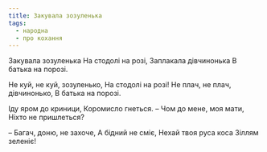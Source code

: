```yaml
---
title: Закувала зозуленька
tags:
  - народна
  - про кохання
---
```

Закувала зозуленька
На стодолі на розі,
Заплакала дівчинонька
В батька на порозі.

Не куй, не куй, зозуленько,
На стодолі на розі!
Не плач, не плач, дівчинонько,
В батька на порозі.

Іду яром до криници,
Коромисло гнеться.
– Чом до мене, моя мати,
Ніхто не пришлеться?

– Багач, доню, не захоче,
А бідний не сміє,
Нехай твоя руса коса
Зіллям зеленіє!
